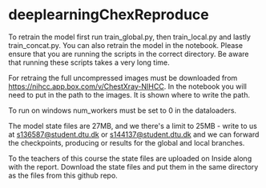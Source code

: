 # deeplearningChexReproduce

To retrain the model first run train_global.py, then train_local.py and lastly train_concat.py. You can also retrain the model in the notebook. Please ensure that you are running the scripts in the correct directory. Be aware that running these scripts takes a very long time. 

For retraing the full uncompressed images must be downloaded from https://nihcc.app.box.com/v/ChestXray-NIHCC. In the notebook you will need to put in the path to the images. It is shown where to write the path.

To run on windows num_workers must be set to 0 in the dataloaders.

The model state files are 27MB, and we there's a limit to 25MB - write to us at s136587@student.dtu.dk or s144137@student.dtu.dk and we can forward the checkpoints, producing or results for the global and local branches. 

To the teachers of this course the state files are uploaded on Inside along with the report. Download the state files and put them in the same directory as the files from this github repo.
